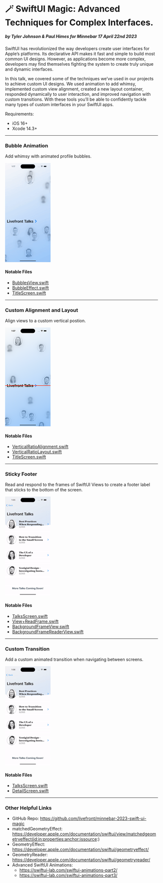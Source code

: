 # 🪄 SwiftUI Magic: Advanced Techniques for Complex Interfaces.
##### by Tyler Johnson & Paul Himes for Minnebar 17 April 22nd 2023

SwiftUI has revolutionized the way developers create user interfaces for Apple’s platforms. Its declarative API makes it fast and simple to build most common UI designs. However, as applications become more complex, developers may find themselves fighting the system to create truly unique and dynamic interfaces.

In this talk, we covered some of the techniques we’ve used in our projects to achieve custom UI designs. We used animation to add whimsy, implemented custom view alignment, created a new layout container, responded dynamically to user interaction, and improved navigation with custom transitions. With these tools you’ll be able to confidently tackle many types of custom interfaces in your SwiftUI apps.

Requirements:
* iOS 16+
* Xcode 14.3+
-----

### Bubble Animation
Add whimsy with animated profile bubbles.

![An app title screen with circular profile images floating by like bubbles.](/readmeResources/bubbleAnimation.gif)
#### Notable Files
* [BubblesView.swift](/swiftUIMagic/swiftUIMagic/Title%20Screen/BubblesView.swift)
* [BubbleEffect.swift](/swiftUIMagic/swiftUIMagic/Title%20Screen/BubbleEffect.swift)
* [TitleScreen.swift](/swiftUIMagic/swiftUIMagic/Title%20Screen/TitleScreen.swift)

-----

### Custom Alignment and Layout
Align views to a custom vertical postion.

![An app title screen with the title aligned 2/3 of the way down.](/readmeResources/alignment.png)
#### Notable Files
* [VerticalRatioAlignment.swift](/swiftUIMagic/swiftUIMagic/Title%20Screen/VerticalRatioAlignment.swift)
* [VerticalRatioLayout.swift](/swiftUIMagic/swiftUIMagic/Title%20Screen/VerticalRatioLayout.swift)
* [TitleScreen.swift](/swiftUIMagic/swiftUIMagic/Title%20Screen/TitleScreen.swift)

-----

### Sticky Footer
Read and respond to the frames of SwiftUI Views to create a footer label that sticks to the bottom of the screen.

![A list of talks being scrolled. The footer label is stuck to the bottom but pushed out of the way when the content approaches.](/readmeResources/stickyFooter.gif)
#### Notable Files
* [TalksScreen.swift](/swiftUIMagic/swiftUIMagic/List%20Screen/TalksScreen.swift)
* [View+ReadFrame.swift](/swiftUIMagic/swiftUIMagic/List%20Screen/View+ReadFrame.swift)
* [BackgroundFrameView.swift](/swiftUIMagic/swiftUIMagic/List%20Screen/Examples/BackgroundFrameView.swift)
* [BackgroundFrameReaderView.swift](/swiftUIMagic/swiftUIMagic/List%20Screen/Examples/BackgroundFrameReaderView.swift)

-----

### Custom Transition
Add a custom animated transition when navigating between screens.

![A list of talks with one talk expanding to fill the screen when it is tapped.](/readmeResources/customTransition.gif)
#### Notable Files
* [TalksScreen.swift](/swiftUIMagic/swiftUIMagic/List%20Screen/TalksScreen.swift)
* [DetailScreen.swift](/swiftUIMagic/swiftUIMagic/Detail%20Screen/DetailScreen.swift)

-----

### Other Helpful Links
* GitHub Repo: https://github.com/livefront/minnebar-2023-swift-ui-magic
* matchedGeometryEffect: https://developer.apple.com/documentation/swiftui/view/matchedgeometryeffect(id:in:properties:anchor:issource:)
* GeometryEffect: https://developer.apple.com/documentation/swiftui/geometryeffect/
* GeometryReader: https://developer.apple.com/documentation/swiftui/geometryreader/
* Advanced SwiftUI Animations:
  * https://swiftui-lab.com/swiftui-animations-part2/
  * https://swiftui-lab.com/swiftui-animations-part3/
